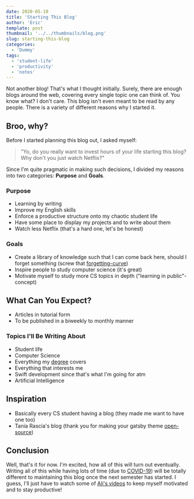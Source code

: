```yaml
---
date: 2020-05-10
title: 'Starting This Blog'
author: 'Eric'
template: post
thumbnail: '../../thumbnails/blog.png'
slug: starting-this-blog
categories:
  - 'Dummy'
tags:
  - 'student-life'
  - 'productivity'
  - 'notes'
---
```


Not another blog!
That's what I thought initially. Surely, there are enough blogs around the web,
covering every single topic one can think of. You know what? I don't care. This blog
isn't even meant to be read by any people. There is a variety of different reasons why
I started it.

## Broo, why?

Before I started planning this blog out, I asked myself:

> "Yo, do you really want to invest hours of your life starting
> this blog? Why don't you just watch Netflix?"

Since I'm quite pragmatic in making such decisions, I divided my reasons into
two categories: **Purpose** and **Goals**.

### Purpose

- Learning by writing
- Improve my English skills
- Enforce a productive structure onto my chaotic student life
- Have some place to display my projects and to write about them
- Watch less Netflix (that's a hard one, let's be honest)

### Goals

- Create a library of knowledge such that I can come back here, should I forget
  something (screw that [forgetting-curve](https://en.wikipedia.org/wiki/Forgetting_curve))
- Inspire people to study computer science (it's great)
- Motivate myself to study more CS topics in depth ("learning in public"-concept)

## What Can You Expect?

- Articles in tutorial form
- To be published in a biweekly to monthly manner

### Topics I'll Be Writing About

- Student life
- Computer Science
- Everything my [degree](https://www.ed.ac.uk/studying/undergraduate/degrees/index.php?action=view&code=GG47) covers
- Everything that interests me
- Swift development since that's what I'm going for atm
- Artificial Intelligence

## Inspiration

- Basically every CS student having a blog (they made me want to have one too)
- Tania Rascia's blog (thank you for making your gatsby theme [open-source](https://github.com/taniarascia/taniarascia.com))

## Conclusion

Well, that's it for now. I'm excited, how all of this will turn out eventually.
Writing all of this while having lots of time (due to [COVID-19](https://en.wikipedia.org/wiki/COVID-19_pandemic)) will be
totally different to maintaining this blog once the next semester has started.
I guess, I'll just have to watch some of [Ali's videos](https://www.youtube.com/user/Sepharoth64) to keep myself motivated and to stay productive!
